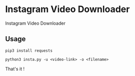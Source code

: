 # Instagram Video Downloader
Instagram Video Downloader

## Usage 

<pre><code>pip3 install requests</code></pre>
<pre><code>python3 insta.py -u &lt;video-link&gt; -o &lt;filename&gt;</code></pre>

That's it !
